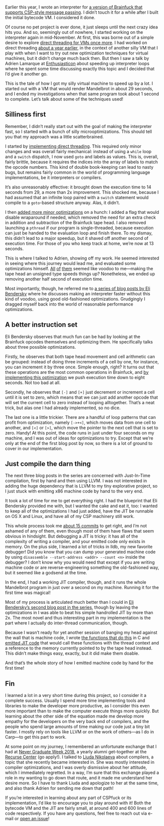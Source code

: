 Earlier this year, I wrote an interpreter for [a version of Brainfuck that
supports CSP-style message
passing](http://blog.veitheller.de/Brainfuck_and_Actors.html). I didn’t touch it
for a while after I built the initial bytecode VM. I considered it done.

Of course no pet project is ever done, it just sleeps until the next crazy idea
hits you. And so, seemingly out of nowhere, I started working on the interpreter
again in mid-November. At first, this was borne out of a simple desire to
explore [direct threading for VMs once more](https://en.wikipedia.org/wiki/Threaded_code#Direct_threading).
I had worked on direct threading [about a year earlier](https://github.com/hellerve/VVM/pull/1),
in the context of another silly VM that I play with when I want to try out new
optimization techniques for virtual machines, but it didn’t change much back
then. But then I saw a talk by Adrien Lamarque at [Enthusiasticon](https://blog.veitheller.de/Enthusiasticon.html)
about speeding up interpreter loops where he spent some time discussing exactly
this topic and I decided that I’d give it another go.

This is the tale of how I got my silly virtual machine to speed up by a lot. I
started out with a VM that would render Mandelbrot in about 29 seconds, and I
ended my investigations when that same program took about 1 second to complete.
Let’s talk about some of the techniques used!

## Silliness first

Remember, I didn’t really start out with the goal of making the interpreter
fast, so I started with a bunch of silly microoptimizations. This should tell
you that my approach was a little scatterbrained.

I started by [implementing direct threading](https://github.com/hellerve/cspfuck/commit/2954d32bc6aa952478c0640846aaf7214d0fd4a3).
This required only minor changes and was overall fairly mechanical: instead of
using a `while` loop and a `switch` dispatch, I now used `goto` and labels as
values. This is, overall, fairly brittle, because it requires the indices into
the array of labels to match the opcode numbers. This kind of double
book-keeping can lead to nasty bugs, but remains fairly common in the world of
programming language implementations, be it interpreters or compilers.

It’s also unreasonably effective: it brought down the execution time to 14
seconds from 29, a more than 2x improvement. This shocked me, because I had
assumed that an infinite loop paired with a `switch` statement would compile to
a `goto`-based structure anyway. Alas, it didn’t.

I then [added more minor optimizations](https://github.com/hellerve/cspfuck/commit/fb8b05158514bd2d37a1a89247d3bcbd0b6e3d03)
on a hunch: I added a flag that would disable wraparound if needed, which
removed the need for an extra check in addition and subtraction of the Brainfuck
tape head. I also removed launching a `pthread` if our program is
single-threaded, because execution can just be handed to the evaluation loop and
finish there. To my dismay, this didn’t lead to a major speedup, but it shaved
off another second of execution time. For those of you who keep track at home,
we’re now at 13 seconds.

This is where I talked to Adrien, showing off my work. He seemed interested in
seeing where this journey would lead me, and evaluated some optimizations
himself. [All](https://github.com/hellerve/cspfuck/commit/a865aa2f63a3e0db18e5d16a8d414528742490a5)
[of](https://github.com/hellerve/cspfuck/commit/6d1da5676e0a4bca5891f341ec1ecc9f756fce44)
[them](https://github.com/hellerve/cspfuck/commit/f29d163a8e5c441224b0e6938f9e95bce884317a)
seemed like voodoo to me—making the tape head an unsigned type speeds things up?
Nonetheless, we ended up removing another half second of execution time.

Most importantly, though, he referred me to [a series of blog posts by Eli
Bendersky](https://eli.thegreenplace.net/2017/adventures-in-jit-compilation-part-1-an-interpreter/)
where he discusses making an interpreter faster without this kind of voodoo,
using good old-fashioned optimizations. Grudgingly I dragged myself back into
the world of reasonable performance optimizations.

## A better instruction set

Eli Bendersky observes that much fun can be had by looking at the Brainfuck
opcodes themselves and optimizing them. He specifically talks about three
possible optimizations.

Firstly, he observes that both tape head movement and cell arithmetic can be
grouped: instead of doing three increments of a cell by one, for instance, you
can increment it by three once. Simple enough, right? It turns out that these
operations are the most common operations in Brainfuck, and [by implementing
this optimization](https://github.com/hellerve/cspfuck/commit/0e448179847b36bf1b25ea5134e3aba63169a45b)
we push execution time down to eight seconds. Not too bad at all.

Secondly, he observes that `[-]` and `[+]` just decrement or increment a cell
until it is set to zero, which means that we can just add another opcode that
will set the current cell to zero instead of looping alltogether. That’s a neat
trick, but alas one I had already implemented, so no dice.

The last one is a little trickier. There are a handful of loop patterns that
can profit from optimization, namely `[->+<]`, which moves data from one cell
to another, and `[<]` or `[>]`, which move the pointer to the next cell that is
set to zero. Handy! At this point, the code runs in just under four seconds on
my machine, and I was out of ideas for optimizations to try. Except that we’re
only at the end of the first blog post by now, so there is a lot of ground to
cover in our implementation.

## Just compile the darn thing

The next three blog posts in the series are concerned with Just-In-Time
compilation, first by hand and then using LLVM. I was not interested in adding
the huge dependency that is LLVM to my tiny explorative project, so I just stuck
with emitting x86 machine code by hand to the very end.

It took a lot of time for me to get everything right. I had the blueprint that
Eli Bendersky provided me with, but I wanted the cake and eat it, too: I wanted
to keep all of the optimizations I had just added, have the JIT be runnable on
OS X and Linux, and have all of my CSP machinery still work.

This whole process took me [about 15 commits](https://github.com/hellerve/cspfuck/commits/jit)
to get right, and I’m not ashamed of any of them, even though most of them have
flaws that seem obvious in hindsight. But debugging a JIT is tricky: it has all
of the complexity of writing a compiler, and your emitted code only exists in
memory. On the plus side, I learned a lot of tricks in lldb, my new favorite
debugger! Did you know that you can dump your generated machine code by using
`disassemble --start-address <addr> --count <n>` inside the debugger? I don’t
know why you would need that except if you are writing machine code or are
reverse-engineering something the old-fashioned way, but it seemed like a
godsend at the time.

In the end, I had a working JIT compiler, though, and it runs the whole
Mandelbrot program in just over a second on my machine. Running it for the first
time was magical!

Most of my process is articulated much better than I could in [Eli Bendersky’s
second blog post in the series](https://eli.thegreenplace.net/2017/adventures-in-jit-compilation-part-2-an-x64-jit/),
though by leaving the optimizations in I was able to beat his simple handrolled
JIT by more than 2x. The most novel and thus interesting part in my
implementation is the part where I actually do inter-thread communication,
though.

Because I wasn’t ready for yet another session of banging my head against the
wall that is machine code, I wrote [the functions that do this](https://github.com/hellerve/cspfuck/blob/jit/src/eval.c#L29..L63)
in C and [emitted JIT code](https://github.com/hellerve/cspfuck/blob/jit/src/eval.c#L172..L188)
that would call these functions with the thread context and a reference to the
memory currently pointed to by the tape head instead. This didn’t make things
easy, exactly, but it did make them doable.

And that’s the whole story of how I emitted machine code by hand for the first
time!

## Fin

I learned a lot in a very short time during this project, so I consider it a
complete success. Usually I spend more time implementing tools and libraries to
make the developer more productive, as I consider this even more important than
to make the computer execute things more quickly. But learning about the other
side of the equation made me develop more empathy for the developers on the very
back end of compilers, and the people who spend large amounts of time making our
code just a tiny bit faster. I mostly rely on tools like LLVM or on the work of
others—as I do in Carp—to get this part to work.

At some point on my journey, I remembered an unfortunate exchange that I had at
[Never Graduate Week 2018](https://www.recurse.com/blog/114-never-graduate-week-2017-how-we-planned-and-ran-our-annual-alumni-week),
a yearly alumni get-together at the [Recurse Center](https://www.recurse.com/)
(go apply!). I talked to [Liuda Nikolaeva]() about compilers, a topic that she
recently became interested in. She was mostly interested in compiler
optimizations, and I was overly dismissive about her attitude, which I
immediately regretted. In a way, I’m sure that this exchange played a role in
my wanting to go down that route, and it made me understand her desire more. So
I have to thank Liuda and apologize to her at the same time, and also thank
Adrien for sending me down that path!

If you’re interested in learning about any part of CSPfuck or its
implementation, I’d like to encourage you to play around with it! Both the
bytecode VM and the JIT are fairly small, at around 400 and 600 lines of code
respectively. If you have any questions, feel free to reach out via e-mail or
[open an issue](https://github.com/hellerve/cspfuck/issues)!
